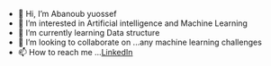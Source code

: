 - 👋 Hi, I’m Abanoub yuossef
- 👀 I’m interested in Artificial intelligence and Machine Learning
- 🌱 I’m currently learning Data structure 
- 💞️ I’m looking to collaborate on ...any machine learning challenges 
- 📫 How to reach me ...[LinkedIn](https://www.linkedin.com/in/abanoub-youssef-920462109/)

<!---
Abanoub8yuossef/Abanoub8yuossef is a ✨ special ✨ repository because its `README.md` (this file) appears on your GitHub profile.
You can click the Preview link to take a look at your changes.
--->
